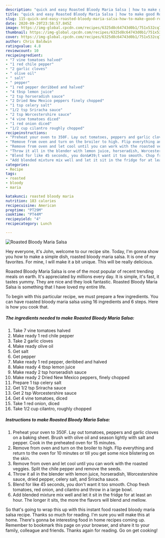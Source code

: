 ```yaml
---
description: "quick and easy Roasted Bloody Maria Salsa | how to make good Roasted Bloody Maria Salsa"
title: "quick and easy Roasted Bloody Maria Salsa | how to make good Roasted Bloody Maria Salsa"
slug: 115-quick-and-easy-roasted-bloody-maria-salsa-how-to-make-good-roasted-bloody-maria-salsa
date: 2020-09-29T23:58:57.845Z
image: https://img-global.cpcdn.com/recipes/6325d8c64743d0b1/751x532cq70/roasted-bloody-maria-salsa-recipe-main-photo.jpg
thumbnail: https://img-global.cpcdn.com/recipes/6325d8c64743d0b1/751x532cq70/roasted-bloody-maria-salsa-recipe-main-photo.jpg
cover: https://img-global.cpcdn.com/recipes/6325d8c64743d0b1/751x532cq70/roasted-bloody-maria-salsa-recipe-main-photo.jpg
author: Chris Baldwin
ratingvalue: 4.8
reviewcount: 10
recipeingredient:
- "7 vine tomatoes halved"
- "1 red chile pepper"
- "2 garlic cloves"
- " olive oil"
- " salt"
- " pepper"
- "1 red pepper deribbed and halved"
- "4 tbsp lemon juice"
- "2 tsp horseradish sauce"
- "2 Dried New Mexico peppers finely chopped"
- "1 tsp celery salt"
- "1/2 tsp Sriracha sauce"
- "2 tsp Worcestershire sauce"
- "4 vine tomatoes diced"
- "1 red onion diced"
- "1/2 cup cilantro roughly chopped"
recipeinstructions:
- "Preheat your oven to 350F. Lay out tomatoes, peppers and garlic cloves on a baking sheet. Brush with olive oil and season lightly with salt and pepper. Cook in the preheated oven for 15 minutes."
- "Remove from oven and turn on the broiler to high. Flip everything and return to the oven for 10 minutes or till you get some nice blistering on the skin."
- "Remove from oven and let cool until you can work with the roasted veggies. Split the chile pepper and remove the seeds."
- "Throw it all in the blender with lemon juice, horseradish, Worcestershire sauce, dried pepper, celery salt, and Sriracha sauce."
- "Blend for like 45 seconds, you don&#39;t want it too smooth. Chop fresh tomatoes, red onion, and cilantro and throw in a large bowl."
- "Add blended mixture mix well and let it sit in the fridge for at least an hour. The longer it sits, the more the flavors will blend and mellow."
categories:
- Recipe
tags:
- roasted
- bloody
- maria

katakunci: roasted bloody maria 
nutrition: 183 calories
recipecuisine: American
preptime: "PT29M"
cooktime: "PT44M"
recipeyield: "4"
recipecategory: Lunch

---
```



![Roasted Bloody Maria Salsa](https://img-global.cpcdn.com/recipes/6325d8c64743d0b1/751x532cq70/roasted-bloody-maria-salsa-recipe-main-photo.jpg)

Hey everyone, it's John, welcome to our recipe site. Today, I'm gonna show you how to make a simple dish, roasted bloody maria salsa. It is one of my favorites. For mine, I will make it a bit unique. This will be really delicious.



Roasted Bloody Maria Salsa is one of the most popular of recent trending meals on earth. It's appreciated by millions every day. It is simple, it's fast, it tastes yummy. They are nice and they look fantastic. Roasted Bloody Maria Salsa is something that I have loved my entire life.


To begin with this particular recipe, we must prepare a few ingredients. You can have roasted bloody maria salsa using 16 ingredients and 6 steps. Here is how you cook that.

<!--inarticleads1-->

##### The ingredients needed to make Roasted Bloody Maria Salsa:

1. Take 7 vine tomatoes halved
1. Make ready 1 red chile pepper
1. Take 2 garlic cloves
1. Make ready  olive oil
1. Get  salt
1. Get  pepper
1. Make ready 1 red pepper, deribbed and halved
1. Make ready 4 tbsp lemon juice
1. Make ready 2 tsp horseradish sauce
1. Make ready 2 Dried New Mexico peppers, finely chopped
1. Prepare 1 tsp celery salt
1. Get 1/2 tsp Sriracha sauce
1. Get 2 tsp Worcestershire sauce
1. Get 4 vine tomatoes, diced
1. Take 1 red onion, diced
1. Take 1/2 cup cilantro, roughly chopped




<!--inarticleads2-->

##### Instructions to make Roasted Bloody Maria Salsa:

1. Preheat your oven to 350F. Lay out tomatoes, peppers and garlic cloves on a baking sheet. Brush with olive oil and season lightly with salt and pepper. Cook in the preheated oven for 15 minutes.
1. Remove from oven and turn on the broiler to high. Flip everything and return to the oven for 10 minutes or till you get some nice blistering on the skin.
1. Remove from oven and let cool until you can work with the roasted veggies. Split the chile pepper and remove the seeds.
1. Throw it all in the blender with lemon juice, horseradish, Worcestershire sauce, dried pepper, celery salt, and Sriracha sauce.
1. Blend for like 45 seconds, you don&#39;t want it too smooth. Chop fresh tomatoes, red onion, and cilantro and throw in a large bowl.
1. Add blended mixture mix well and let it sit in the fridge for at least an hour. The longer it sits, the more the flavors will blend and mellow.




So that's going to wrap this up with this instant food roasted bloody maria salsa recipe. Thanks so much for reading. I'm sure you will make this at home. There's gonna be interesting food in home recipes coming up. Remember to bookmark this page on your browser, and share it to your family, colleague and friends. Thanks again for reading. Go on get cooking!
